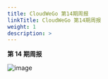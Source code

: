 ```yaml
---
title: CloudWeGo 第14期周报
linkTitle: CloudWeGo 第14期周报
weight: 1
description: >
---
```


**第 14 期周报**

![image](/img/community/weekly_report/CloudWeGo_14th_weekly_report.png)



